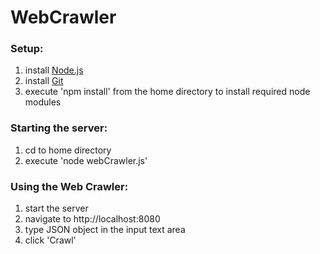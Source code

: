 # WebCrawler
### Setup:
1. install [Node.js](https://nodejs.org/en/download/ "Node.js")
2. install [Git](http://git-scm.com/download "Git")
3. execute 'npm install' from the home directory to install required node modules

### Starting the server:
1. cd to home directory
2. execute 'node webCrawler.js'

### Using the Web Crawler:
1. start the server
2. navigate to http://localhost:8080
3. type JSON object in the input text area
4. click 'Crawl'
